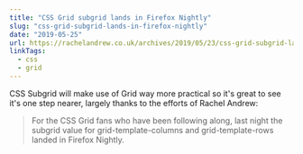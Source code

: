 ```yaml
---
title: "CSS Grid subgrid lands in Firefox Nightly"
slug: "css-grid-subgrid-lands-in-firefox-nightly"
date: "2019-05-25"
url: https://rachelandrew.co.uk/archives/2019/05/23/css-grid-subgrid-lands-in-firefox-nightly/
linkTags:
  - css
  - grid
---
```


CSS Subgrid will make use of Grid way more practical so it's great to see it's one step nearer, largely thanks to the efforts of Rachel Andrew:

> For the CSS Grid fans who have been following along, last night the subgrid value for grid-template-columns and grid-template-rows landed in Firefox Nightly.

